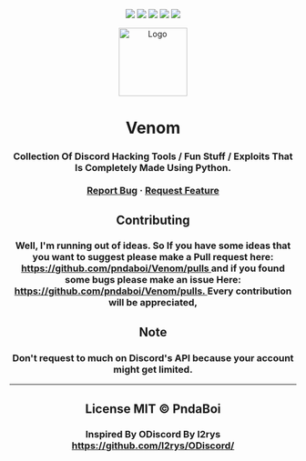 <p align="center">
  <img src="https://img.shields.io/github/contributors/pndaboi/Venom.svg?style=for-the-badge"/>
  <img src="https://img.shields.io/github/forks/pndaboi/Venom.svg?style=for-the-badge"/>
  <img src="https://img.shields.io/github/stars/pndaboi/Venom.svg?style=for-the-badge"/>
  <img src="https://img.shields.io/github/issues/pndaboi/Venom.svg?style=for-the-badge"/>
  <img src="https://img.shields.io/github/license/pndaboi/Venom.svg?style=for-the-badge"/>
</p>

<div align="center">
  <a href="https://github.com/pndaboi/Venom">
    <img src="https://i.imgur.com/9l4pHEN.png" alt="Logo" width="120" height="120">
  </a>
<h1 align="center">Venom</h>
<h3 align="center">
    Collection Of Discord Hacking Tools / Fun Stuff / Exploits That Is Completely Made Using Python.
<br>
<br>
    <a href="https://github.com/pndaboi/venom/issues">Report Bug</a>
    ·
    <a href="https://github.com/pndaboi/venom/issues">Request Feature</a>
  </h3>
</div>


<h2 align="center"> Contributing </h2>
<h3 align="center">
Well, I'm running out of ideas. So If you have some ideas that you want to suggest please make a Pull request here: <a href="https://github.com/pndaboi/Venom/pulls"> https://github.com/pndaboi/Venom/pulls </a> and if you found some bugs please make an issue Here: <a href="https://github.com/pndaboi/Venom/issues">https://github.com/pndaboi/Venom/pulls. </a> Every contribution will be appreciated,
</h3>
<h2 align="center">
Note
</h2>
<h3 align="center">
Don't request to much on Discord's API because your account might get limited.
</h3>
<hr>
<h2 align="center">
License
MIT © PndaBoi
</h2>
<h3 align="center">
Inspired By ODiscord By I2rys 
<br>
<a href="https://github.com/I2rys/ODiscord/"> https://github.com/I2rys/ODiscord/ </a>
</h3>
